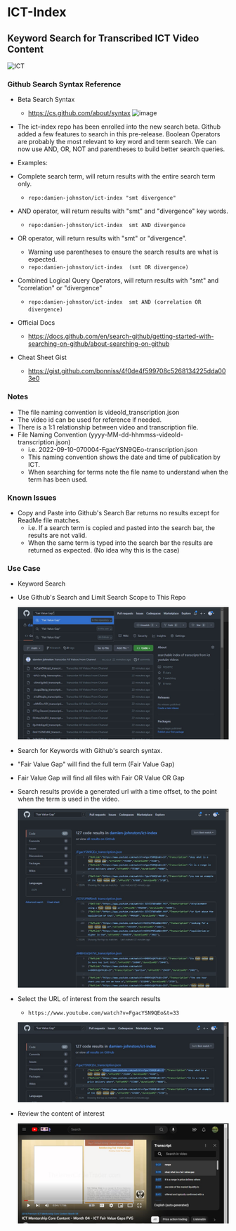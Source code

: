 # ICT-Index
## Keyword Search for Transcribed ICT Video Content
![ICT](./readme-resources/ict-wordcloud.svg)

### Github Search Syntax Reference
- Beta Search Syntax
  - https://cs.github.com/about/syntax
![image](https://user-images.githubusercontent.com/13722748/211634801-d63ac3aa-bcb4-4228-a599-83ab11ade198.png)

- The ict-index repo has been enrolled into the new search beta. Github added a few features to search in this pre-release.
Boolean Operators are probably the most relevant to key word and term search. We can now use AND, OR, NOT and parentheses to build better search queries.

- Examples:

- Complete search term, will return results with the entire search term only.
  - `repo:damien-johnston/ict-index "smt divergence"`

- AND operator, will return results with "smt" and "divergence" key words.
  - `repo:damien-johnston/ict-index  smt AND divergence`

- OR operator, will return results with "smt" or "divergence". 
  - Warning use parentheses to ensure the search results are what is expected.
  - `repo:damien-johnston/ict-index  (smt OR divergence)`

- Combined Logical Query Operators, will return results with "smt" and "correlation" or "divergence"
  - `repo:damien-johnston/ict-index  smt AND (correlation OR divergence)`

- Official Docs
    - https://docs.github.com/en/search-github/getting-started-with-searching-on-github/about-searching-on-github

- Cheat Sheet Gist
    - https://gist.github.com/bonniss/4f0de4f599708c5268134225dda003e0

### Notes
- The file naming convention is videoId_transcription.json
- The video id can be used for reference if needed.
- There is a 1:1 relationship between video and transcription file.
- File Naming Convention (yyyy-MM-dd-hhmmss-videoId-transcription.json) 
    - i.e. 2022-09-10-070004-FgacYSN9QEo-transcription.json
    - This naming convention shows the date and time of publication by ICT.
    - When searching for terms note the file name to understand when the term has been used.
 
 ### Known Issues
 - Copy and Paste into Github's Search Bar returns no results except for ReadMe file matches.
    - i.e. If a search term is copied and pasted into the search bar, the results are not valid.
    - When the same term is typed into the search bar the results are returned as expected. (No idea why this is the case)

### Use Case
- Keyword Search
- Use Github's Search and Limit Search Scope to This Repo

    ![Keyword Search](./readme-resources/KeywordSearchExample.jpg) 

- Search for Keywords with Github's search syntax.
- "Fair Value Gap" will find the full term (Fair Value Gap)
- Fair Value Gap will find all files with Fair OR Value OR Gap

- Search results provide a generated url with a time offset, to the point when the term is used in the video.

    ![SearchResults](./readme-resources/SearchResults.jpg) 
    
- Select the URL of interest from the search results
    - `https://www.youtube.com/watch?v=FgacYSN9QEo&t=33`
    
    ![SelectURL](./readme-resources/CopyVideoURL.jpg)

- Review the content of interest
    
    ![SelectURL](./readme-resources/ReferenceVideoOffset.jpg)

